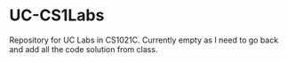 # UC-CS1Labs
Repository for UC Labs in CS1021C. 
Currently empty as I need to go back and add all the code solution from class. 
